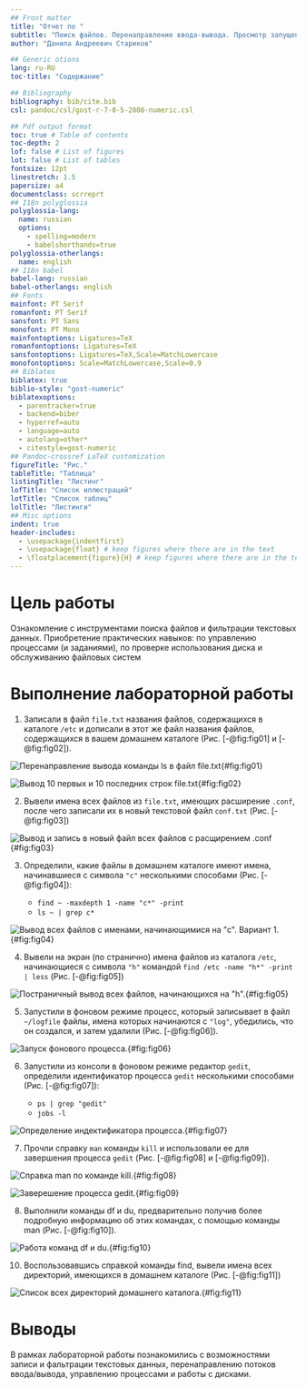 ```yaml
---
## Front matter
title: "Отчет по "
subtitle: "Поиск файлов. Перенаправление ввода-вывода. Просмотр запущенных процессов"
author: "Данила Андреевич Стариков"

## Generic otions
lang: ru-RU
toc-title: "Содержание"

## Bibliography
bibliography: bib/cite.bib
csl: pandoc/csl/gost-r-7-0-5-2008-numeric.csl

## Pdf output format
toc: true # Table of contents
toc-depth: 2
lof: false # List of figures
lot: false # List of tables
fontsize: 12pt
linestretch: 1.5
papersize: a4
documentclass: scrreprt
## I18n polyglossia
polyglossia-lang:
  name: russian
  options:
	- spelling=modern
	- babelshorthands=true
polyglossia-otherlangs:
  name: english
## I18n babel
babel-lang: russian
babel-otherlangs: english
## Fonts
mainfont: PT Serif
romanfont: PT Serif
sansfont: PT Sans
monofont: PT Mono
mainfontoptions: Ligatures=TeX
romanfontoptions: Ligatures=TeX
sansfontoptions: Ligatures=TeX,Scale=MatchLowercase
monofontoptions: Scale=MatchLowercase,Scale=0.9
## Biblatex
biblatex: true
biblio-style: "gost-numeric"
biblatexoptions:
  - parentracker=true
  - backend=biber
  - hyperref=auto
  - language=auto
  - autolang=other*
  - citestyle=gost-numeric
## Pandoc-crossref LaTeX customization
figureTitle: "Рис."
tableTitle: "Таблица"
listingTitle: "Листинг"
lofTitle: "Список иллюстраций"
lotTitle: "Список таблиц"
lolTitle: "Листинги"
## Misc options
indent: true
header-includes:
  - \usepackage{indentfirst}
  - \usepackage{float} # keep figures where there are in the text
  - \floatplacement{figure}{H} # keep figures where there are in the text
---
```


# Цель работы

Ознакомление с инструментами поиска файлов и фильтрации текстовых данных. Приобретение практических навыков: по управлению процессами (и заданиями), по проверке использования диска и обслуживанию файловых систем

# Выполнение лабораторной работы

1. Записали в файл `file.txt` названия файлов, содержащихся в каталоге `/etc` и дописали в этот же файл названия файлов, содержащихся в вашем домашнем каталоге (Рис. [-@fig:fig01] и [-@fig:fig02]).

![Перенаправление вывода команды ls в файл file.txt](image/image01.png){#fig:fig01}

![Вывод 10 первых и 10 последних строк file.txt](image/image02.png){#fig:fig02}

2. Вывели имена всех файлов из `file.txt`, имеющих расширение `.conf`, после чего записали их в новый текстовой файл `conf.txt` (Рис. [-@fig:fig03])

![Вывод и запись в новый файл всех файлов с расщирением .conf](image/image03.png){#fig:fig03}


3. Определили, какие файлы в  домашнем каталоге имеют имена, начинавшиеся с символа `"c"` несколькими способами  (Рис. [-@fig:fig04]):
    
    * `find ~ -maxdepth 1 -name "c*" -print`
    * `ls ~ | grep c*`

![Вывод всех файлов с именами, начинающимися на "с". Вариант 1.](image/image04.png){#fig:fig04}
    
4. Вывели на экран (по странично) имена файлов из каталога `/etc`, начинающиеся с символа `"h"` командой `find /etc -name "h*" -print | less` (Рис. [-@fig:fig05])

![Постраничный вывод всех файлов, начинающихся на "h".](image/image05.png){#fig:fig05}

5. Запустили в фоновом режиме процесс, который записывает в файл `~/logfile` файлы, имена которых начинаются с `"log"`, убедились, что он создался, и затем удалили (Рис. [-@fig:fig06]).

![Запуск фонового процесса.](image/image06.png){#fig:fig06}

6. Запустили из консоли в фоновом режиме редактор `gedit`, определили идентификатор процесса `gedit` несколькими способами (Рис. [-@fig:fig07]):
    
    * `ps | grep "gedit"`
    * `jobs -l`
    
![Определение индектификатора процесса.](image/image07.png){#fig:fig07}
    
7. Прочли справку `man` команды `kill` и использовали ее для завершения процесса `gedit` (Рис. [-@fig:fig08] и [-@fig:fig09]).

![Справка man по команде kill.](image/image08.png){#fig:fig08}

![Заверешение процесса gedit.](image/image09.png){#fig:fig09}

8. Выполнили команды df и du, предварительно получив более подробную информацию об этих командах, с помощью команды man (Рис. [-@fig:fig10]).

![Работа команд df и du.](image/image10.png){#fig:fig10}

10. Воспользовавшись справкой команды find, вывели имена всех директорий, имеющихся в домашнем каталоге (Рис. [-@fig:fig11])

![Список всех директорий домашнего каталога.](image/image11.png){#fig:fig11}

# Выводы

В рамках лабораторной работы познакомились с возможностями записи и фальтрации текстовых данных, перенаправлению потоков ввода/вывода, управлению процессами и работы с дисками.
